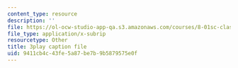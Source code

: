 ```yaml
---
content_type: resource
description: ''
file: https://ol-ocw-studio-app-qa.s3.amazonaws.com/courses/8-01sc-classical-mechanics-fall-2016/9411cb4c43fe5a87be7b9b5879575e0f_l062G7RC8-o.vtt
file_type: application/x-subrip
resourcetype: Other
title: 3play caption file
uid: 9411cb4c-43fe-5a87-be7b-9b5879575e0f
---
```

